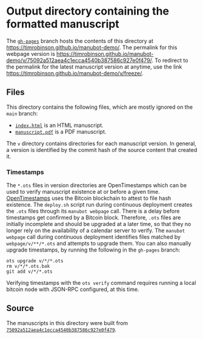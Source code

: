 # Output directory containing the formatted manuscript

The [`gh-pages`](https://github.com/timrobinson/manubot-demo/tree/gh-pages) branch hosts the contents of this directory at <https://timrobinson.github.io/manubot-demo/>.
The permalink for this webpage version is <https://timrobinson.github.io/manubot-demo/v/75092a512aea4c1ecca4540b387586c927e0f479/>.
To redirect to the permalink for the latest manuscript version at anytime, use the link <https://timrobinson.github.io/manubot-demo/v/freeze/>.

## Files

This directory contains the following files, which are mostly ignored on the `main` branch:

+ [`index.html`](index.html) is an HTML manuscript.
+ [`manuscript.pdf`](manuscript.pdf) is a PDF manuscript.

The `v` directory contains directories for each manuscript version.
In general, a version is identified by the commit hash of the source content that created it.

### Timestamps

The `*.ots` files in version directories are OpenTimestamps which can be used to verify manuscript existence at or before a given time.
[OpenTimestamps](https://opentimestamps.org/) uses the Bitcoin blockchain to attest to file hash existence.
The `deploy.sh` script run during continuous deployment creates the `.ots` files through its `manubot webpage` call.
There is a delay before timestamps get confirmed by a Bitcoin block.
Therefore, `.ots` files are initially incomplete and should be upgraded at a later time, so that they no longer rely on the availability of a calendar server to verify.
The `manubot webpage` call during continuous deployment identifies files matched by `webpage/v/**/*.ots` and attempts to upgrade them.
You can also manually upgrade timestamps, by running the following in the `gh-pages` branch:

```shell
ots upgrade v/*/*.ots
rm v/*/*.ots.bak
git add v/*/*.ots
```

Verifying timestamps with the `ots verify` command requires running a local bitcoin node with JSON-RPC configured, at this time.

## Source

The manuscripts in this directory were built from
[`75092a512aea4c1ecca4540b387586c927e0f479`](https://github.com/timrobinson/manubot-demo/commit/75092a512aea4c1ecca4540b387586c927e0f479).
